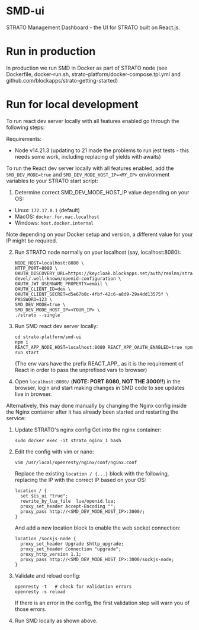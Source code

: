 # SMD-ui

STRATO Management Dashboard - the UI for STRATO built on React.js.

# Run in production
In production we run SMD in Docker as part of STRATO node (see Dockerfile, docker-run.sh, strato-platform/docker-compose.tpl.yml and github.com/blockapps/strato-getting-started)

# Run for local development

To run react dev server locally with all features enabled go through the following steps:

Requirements:

- Node v14.21.3 (updating to 21 made the problems to run jest tests - this needs some work, including replacing of yields with awaits)

To run the React dev server locally with all features enabled, add the `SMD_DEV_MODE=true` and `SMD_DEV_MODE_HOST_IP=<MY_IP>` environment variables to your STRATO start script:

1. Determine correct SMD_DEV_MODE_HOST_IP value depending on your OS:
  - Linux: `172.17.0.1` (default)
  - MacOS: `docker.for.mac.localhost`
  - Windows: `host.docker.internal`

  Note depending on your Docker setup and version, a different value for your IP might be required.

2. Run STRATO node normally on your localhost (say, localhost:8080):
    ```
    NODE_HOST=localhost:8080 \
    HTTP_PORT=8080 \
    OAUTH_DISCOVERY_URL=https://keycloak.blockapps.net/auth/realms/strato-devel/.well-known/openid-configuration \
    OAUTH_JWT_USERNAME_PROPERTY=email \
    OAUTH_CLIENT_ID=dev \
    OAUTH_CLIENT_SECRET=d5e67b8c-4fbf-42c6-a8d9-29a4dd13575f \
    PASSWORD=123 \
    SMD_DEV_MODE=true \
    SMD_DEV_MODE_HOST_IP=<YOUR_IP> \
    ./strato --single
    ```

3. Run SMD react dev server locally:
    ```
    cd strato-platform/smd-ui
    npm i
    REACT_APP_NODE_HOST=localhost:8080 REACT_APP_OAUTH_ENABLED=true npm run start
    ```
    (The env vars have the prefix REACT_APP_ as it is the requirement of React in order to pass the unprefixed vars to browser)

4. Open `localhost:8080/` (**NOTE: PORT 8080, NOT THE 3000!!**) in the browser, login and start making changes in SMD code to see updates live in browser. 

Alternatively, this may done manually by changing the Nginx config inside the Nginx container after it has already been started and restarting the service:

1. Update STRATO's nginx config
    Get into the nginx container:
    ```
    sudo docker exec -it strato_nginx_1 bash
    ```
2. Edit the config with vim or nano:

    ```
    vim /usr/local/openresty/nginx/conf/nginx.conf
    ```

    Replace the existing `location / {...}` block with the following, replacing the IP with the correct IP based on your OS:
    
    ```
    location / {
      set $is_ui "true";
      rewrite_by_lua_file  lua/openid.lua;
      proxy_set_header Accept-Encoding "";
      proxy_pass http://<SMD_DEV_MODE_HOST_IP>:3000/;
    }
    ```

    And add a new location block to enable the web socket connection:

    ```
    location /sockjs-node {
      proxy_set_header Upgrade $http_upgrade;
      proxy_set_header Connection "upgrade";
      proxy_http_version 1.1;
      proxy_pass http://<SMD_DEV_MODE_HOST_IP>:3000/sockjs-node;
    }
    ```
3. Validate and reload config:
    
    ```
    openresty -t   # check for validation errors
    openresty -s reload
    ```
    If there is an error in the config, the first validation step will warn you of those errors.

4. Run SMD locally as shown above.

